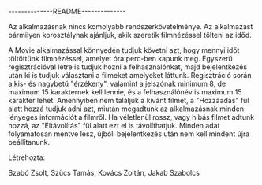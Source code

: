 --------------README--------------

Az alkalmazásnak nincs komolyabb rendszerkövetelménye. Az alkalmazást bármilyen korosztálynak ajánljuk, akik szeretik filmnézéssel tölteni az időd.

A Movie alkalmazással könnyedén tudjuk követni azt, hogy mennyi időt töltöttünk filmnézéssel, amelyet óra:perc-ben kapunk meg.
Egyszerű regisztrációval létre is tudjuk hozni a felhasználónkat, majd bejelentkezés után ki is tudjuk választani a filmeket amelyeket láttunk.
Regisztráció során a kis- és nagybetű "érzékeny", valamint a jelszónak minimum 8, de maximum 15 karakternek kell lennie, és a felhasználónév is maximum 15 karakter lehet.
Amennyiben nem találjuk a kívánt filmet, a "Hozzáadás" fül alatt hozzá tudjuk adni azt, miután megadtunk az alkalmazásnak minden lényeges információt a filmről.
Ha véletlenül rossz, vagy hibás filmet adtunk hozzá, az "Eltávolítás" fül alatt ezt el is távolíthatjuk.
Minden adat folyamatosan mentve lesz, újbóli bejelentkezés után nem kell mindent újra beállítanunk.




Létrehozta:

Szabó Zsolt,
Szücs Tamás,
Kovács Zoltán,
Jakab Szabolcs
